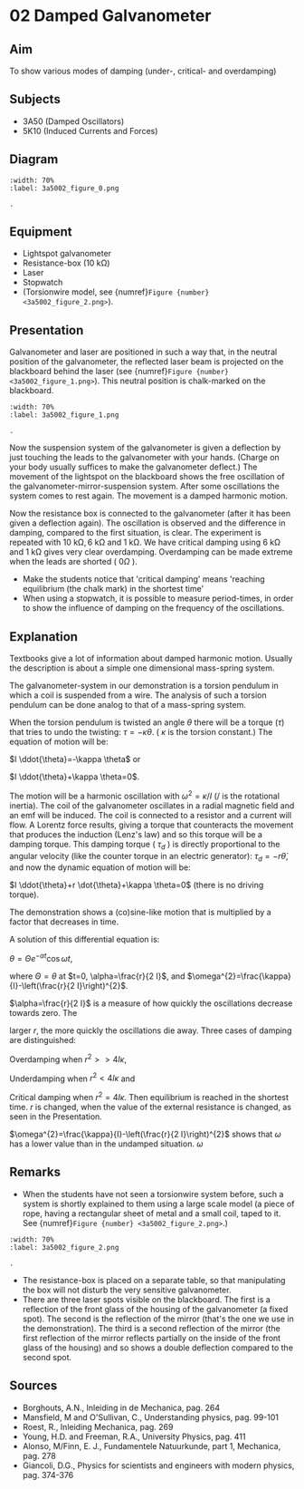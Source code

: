 # 02 Damped Galvanometer 
    
  
## Aim   
 To show various modes of damping (under-, critical- and overdamping)    
  
## Subjects   
* 3A50 (Damped Oscillators) 
* 5K10 (Induced Currents and Forces)   

## Diagram  
```{figure} figures/figure_0.png
:width: 70%  
:label: 3a5002_figure_0.png  

. 
```
     
  
## Equipment   
 *  Lightspot galvanometer 
 *  Resistance-box ($10\mathrm{~k\Omega}$) 
 *  Laser 
 *  Stopwatch 
 *  (Torsionwire model, see {numref}`Figure {number} <3a5002_figure_2.png>`).
     
  
## Presentation   
Galvanometer and laser are positioned in such a way that, in the neutral position of the galvanometer, the reflected laser beam is projected on the blackboard behind the laser (see {numref}`Figure {number} <3a5002_figure_1.png>`). This neutral position is chalk-marked on the blackboard.
```{figure} figures/figure_1.png
:width: 70%  
:label: 3a5002_figure_1.png  

. 
```

Now the suspension system of the galvanometer is given a deflection by just touching the leads to the galvanometer with your hands. (Charge on your body usually suffices to make the galvanometer deflect.) The movement of the lightspot on the blackboard shows the free oscillation of the galvanometer-mirror-suspension system. After some oscillations the system comes to rest again. The movement is a damped harmonic motion.

Now the resistance box is connected to the galvanometer (after it has been given a deflection again). The oscillation is observed and the difference in damping, compared to the first situation, is clear. The experiment is repeated with $10\mathrm{~k\Omega}, 6\mathrm{~k\Omega}$ and $1\mathrm{~k\Omega}$. We have critical damping using $6\mathrm{~k\Omega}$ and $1\mathrm{~k\Omega}$ gives very clear overdamping. Overdamping can be made extreme when the leads are shorted ( $0 \Omega$ ).

- Make the students notice that 'critical damping' means 'reaching equilibrium (the chalk mark) in the shortest time'
- When using a stopwatch, it is possible to measure period-times, in order to show the influence of damping on the frequency of the oscillations.
   
  
## Explanation   
Textbooks give a lot of information about damped harmonic motion. Usually the description is about a simple one dimensional mass-spring system.

The galvanometer-system in our demonstration is a torsion pendulum in which a coil is suspended from a wire. The analysis of such a torsion pendulum can be done analog to that of a mass-spring system.

When the torsion pendulum is twisted an angle $\theta$ there will be a torque $(\tau)$ that tries to undo the twisting: $\tau=-\kappa \theta$. ( $\kappa$ is the torsion constant.) The equation of motion will be:

$I \ddot{\theta}=-\kappa \theta$ or

$I \ddot{\theta}+\kappa \theta=0$.

The motion will be a harmonic oscillation with $\omega^{2}=\kappa / I$ (/ is the rotational inertia). The coil of the galvanometer oscillates in a radial magnetic field and an emf will be induced. The coil is connected to a resistor and a current will flow. A Lorentz force results, giving a torque that counteracts the movement that produces the induction (Lenz's law) and so this torque will be a damping torque. This damping torque ( $\tau_{d}$ ) is directly proportional to the angular velocity (like the counter torque in an electric generator): $\tau_{d}=-r \dot{\theta}$, and now the dynamic equation of motion will be:

$I \ddot{\theta}+r \dot{\theta}+\kappa \theta=0$ (there is no driving torque).

The demonstration shows a (co)sine-like motion that is multiplied by a factor that decreases in time.

A solution of this differential equation is:

$\theta=\Theta e^{-\alpha t} \cos \omega t$,

where $\Theta=\theta$ at $t=0, \alpha=\frac{r}{2 I}$, and $\omega^{2}=\frac{\kappa}{I}-\left(\frac{r}{2 I}\right)^{2}$.

$\alpha=\frac{r}{2 I}$ is a measure of how quickly the oscillations decrease towards zero. The

larger $r$, the more quickly the oscillations die away. Three cases of damping are distinguished:

Overdamping when $r^{2}>>4 I \kappa$,

Underdamping when $r^{2}<4 I \kappa$ and

Critical damping when $r^{2}=4 I \kappa$. Then equilibrium is reached in the shortest time. $r$ is changed, when the value of the external resistance is changed, as seen in the Presentation.

$\omega^{2}=\frac{\kappa}{I}-\left(\frac{r}{2 I}\right)^{2}$ shows that $\omega$ has a lower value than in the undamped situation. $\omega$
  
## Remarks
- When the students have not seen a torsionwire system before, such a system is shortly explained to them using a large scale model (a piece of rope, having a rectangular sheet of metal and a small coil, taped to it. See {numref}`Figure {number} <3a5002_figure_2.png>`.)  

```{figure} figures/figure_2.png
:width: 70%  
:label: 3a5002_figure_2.png  

. 
```

- The resistance-box is placed on a separate table, so that manipulating the box will not disturb the very sensitive galvanometer.
- There are three laser spots visible on the blackboard. The first is a reflection of the front glass of the housing of the galvanometer (a fixed spot). The second is the reflection of the mirror (that's the one we use in the demonstration). The third is a second reflection of the mirror (the first reflection of the mirror reflects partially on the inside of the front glass of the housing) and so shows a double deflection compared to the second spot.  
  
## Sources
 *  Borghouts, A.N., Inleiding in de Mechanica, pag. 264 
 *  Mansfield, M and O'Sullivan, C., Understanding physics, pag. 99-101 
 *  Roest, R., Inleiding Mechanica, pag. 269 
 *  Young, H.D. and Freeman, R.A., University Physics, pag. 411 
 *  Alonso, M/Finn, E. J., Fundamentele Natuurkunde, part 1, Mechanica, pag. 278 
 *  Giancoli, D.G., Physics for scientists and engineers with modern physics, pag. 374-376
  